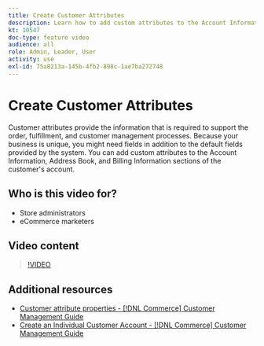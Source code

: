 ```yaml
---
title: Create Customer Attributes
description: Learn how to add custom attributes to the Account Information, Address Book, and Billing Information sections of a customer's account.
kt: 10547
doc-type: feature video
audience: all
role: Admin, Leader, User
activity: use
exl-id: 75a8213a-145b-4fb2-898c-1ae7ba272748
---
```

# Create Customer Attributes

Customer attributes provide the information that is required to support the order, fulfillment, and customer management processes. Because your business is unique, you might need fields in addition to the default fields provided by the system. You can add custom attributes to the Account Information, Address Book, and Billing Information sections of the customer's account. 

## Who is this video for?

- Store administrators
- eCommerce marketers

## Video content

>[!VIDEO](https://video.tv.adobe.com/v/343661?quality=12&learn=on)

## Additional resources

- [Customer attribute properties - [!DNL Commerce] Customer Management Guide](https://experienceleague.adobe.com/docs/commerce-admin/customers/customer-accounts/attributes/attribute-properties.html)
- [Create an Individual Customer Account - [!DNL Commerce] Customer Management Guide](https://experienceleague.adobe.com/docs/commerce-admin/customers/customer-accounts/account-create.html)
